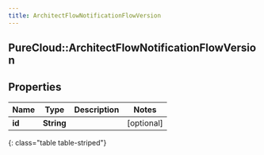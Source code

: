 ```yaml
---
title: ArchitectFlowNotificationFlowVersion
---
```

## PureCloud::ArchitectFlowNotificationFlowVersion

## Properties

|Name | Type | Description | Notes|
|------------ | ------------- | ------------- | -------------|
| **id** | **String** |  | [optional] |
{: class="table table-striped"}


